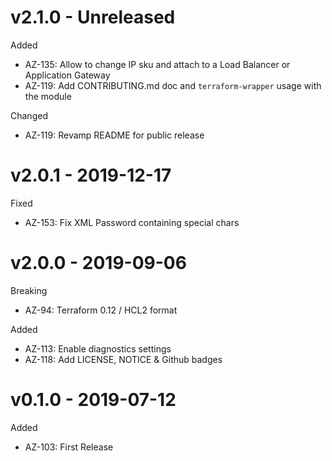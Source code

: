 # v2.1.0 - Unreleased

Added
  * AZ-135: Allow to change IP sku and attach to a Load Balancer or Application Gateway 
  * AZ-119: Add CONTRIBUTING.md doc and `terraform-wrapper` usage with the module

Changed
  * AZ-119: Revamp README for public release

# v2.0.1 - 2019-12-17

Fixed
  * AZ-153: Fix XML Password containing special chars

# v2.0.0 - 2019-09-06

Breaking
  * AZ-94: Terraform 0.12 / HCL2 format
  
Added
  * AZ-113: Enable diagnostics settings 
  * AZ-118: Add LICENSE, NOTICE & Github badges

# v0.1.0 - 2019-07-12

Added
  * AZ-103: First Release
